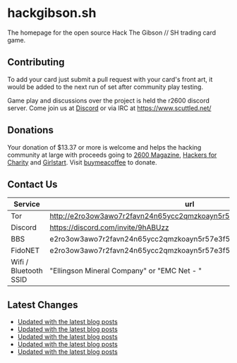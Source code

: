 # hackgibson.sh
The homepage for the open source Hack The Gibson // SH trading card game.


## Contributing

To add your card just submit a pull request with your card's front art, it would be added to the next run of set after community play testing.

Game play and discussions over the project is held the r2600 discord server. Come join us at [Discord](https://discord.com/invite/9hABUzz) or via IRC at https://www.scuttled.net/


## Donations

Your donation of $13.37 or more is welcome and helps the hacking community at large with proceeds going to [2600 Magazine](https://2600.com/), [Hackers for Charity](https://hackersforcharity.org) and [Girlstart](https://girlstart.org).  Visit [buymeacoffee](https://www.buymeacoffee.com/hackgibson.sh) to donate.


## Contact Us

Service | url
-|-
Tor | http://e2ro3ow3awo7r2favn24n65ycc2qmzkoayn5r57e3f56nvjwdcgg32ad.onion
Discord | https://discord.com/invite/9hABUzz
BBS | e2ro3ow3awo7r2favn24n65ycc2qmzkoayn5r57e3f56nvjwdcgg32ad.onion:23
FidoNET | e2ro3ow3awo7r2favn24n65ycc2qmzkoayn5r57e3f56nvjwdcgg32ad.onion:24554
Wifi / Bluetooth SSID | "Ellingson Mineral Company" or "EMC Net - <fidonet address>"

## Latest Changes
<!-- BLOG-POST-LIST:START -->
- [Updated with the latest blog posts](https://github.com/DFW2600/hackgibson.sh/commit/60700b1ba1fe93947c4ef30c83b3d0cce501b1f6)
- [Updated with the latest blog posts](https://github.com/DFW2600/hackgibson.sh/commit/eb7447e019ceeb3c9a46dd68850aa0631b3f5552)
- [Updated with the latest blog posts](https://github.com/DFW2600/hackgibson.sh/commit/1598f689af1146e06eca5a22b63fa8c3c9dab3ca)
- [Updated with the latest blog posts](https://github.com/DFW2600/hackgibson.sh/commit/e49fa8da2f1c0c1aa73892589c3fab4d74b12e2d)
- [Updated with the latest blog posts](https://github.com/DFW2600/hackgibson.sh/commit/5ecca8519b66ad4217ca22d9f51ae2d8b53816ef)
<!-- BLOG-POST-LIST:END -->
